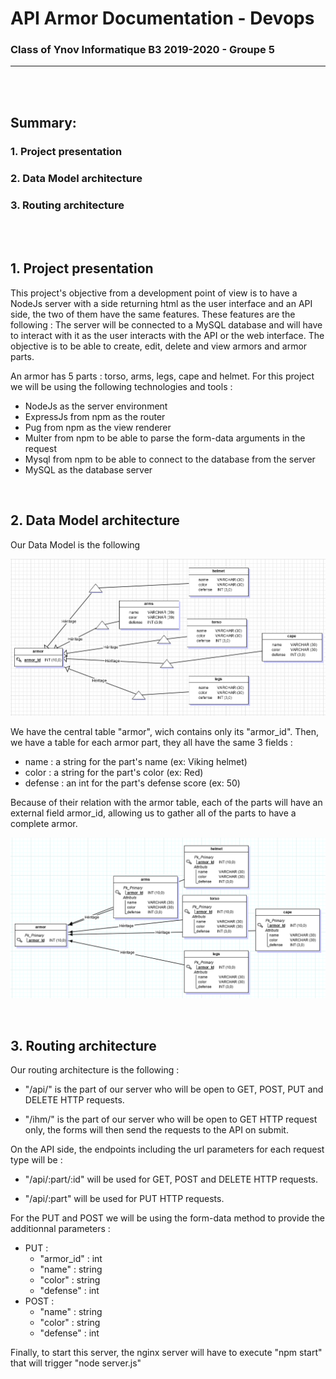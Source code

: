 API Armor Documentation - Devops
======
### Class of Ynov Informatique B3 2019-2020 - Groupe 5

-----

<br/>
<br/>

## Summary:
### 1. Project presentation
### 2. Data Model architecture
### 3. Routing architecture

<br/>
<br/>

## 1. Project presentation

This project's objective from a development point of view is to have a NodeJs server with a side returning html as the user interface and an API side, the two of them have the same features.
These features are the following :
The server will be connected to a MySQL database and will have to interact with it as the user interacts with the API or the web interface.
The objective is to be able to create, edit, delete and view armors and armor parts.

An armor has 5 parts : torso, arms, legs, cape and helmet.
For this project we will be using the following technologies and tools :
* NodeJs as the server environment
* ExpressJs from npm as the router
* Pug from npm as the view renderer
* Multer from npm to be able to parse the form-data arguments in the request
* Mysql from npm to be able to connect to the database from the server
* MySQL as the database server 

<br/>

## 2. Data Model architecture

Our Data Model is the following

![Data model schema](datamodel.png "MCD - Data model schema")

We have the central table "armor", wich contains only its "armor_id".
Then, we have a table for each armor part, they all have the same 3 fields : 
* name : 	a string for the part's name (ex: Viking helmet)
* color : 	a string for the part's color (ex: Red)
* defense : an int for the part's defense score (ex: 50)

Because of their relation with the armor table, each of the parts will have an external field armor_id, allowing us to gather all of the parts to have a complete armor.

![Data model schema](datamodel2.png "MPD - Data model schema")

<br/>

## 3. Routing architecture

Our routing architecture is the following :
* "/api/" is the part of our server who will be open to GET, POST, PUT and DELETE HTTP requests.

* "/ihm/" is the part of our server who will be open to GET HTTP request only, the forms will then send the requests to the API on submit.


On the API side, the endpoints including the url parameters for each request type will be : 
* "/api/:part/:id" will be used for GET, POST and DELETE HTTP requests.

* "/api/:part" will be used for PUT HTTP requests.

For the PUT and POST we will be using the form-data method to provide the additionnal parameters :
* PUT : 
    * "armor_id" : int
	* "name" : string
	* "color" : string
	* "defense" : int
* POST : 
	* "name" : string
	* "color" : string
	* "defense" : int

Finally, to start this server, the nginx server will have to execute "npm start" that will trigger "node server.js"